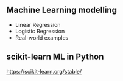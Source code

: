 ## Machine Learning modelling
- Linear Regression
- Logistic Regression
- Real-world examples

## scikit-learn ML in Python
https://scikit-learn.org/stable/
